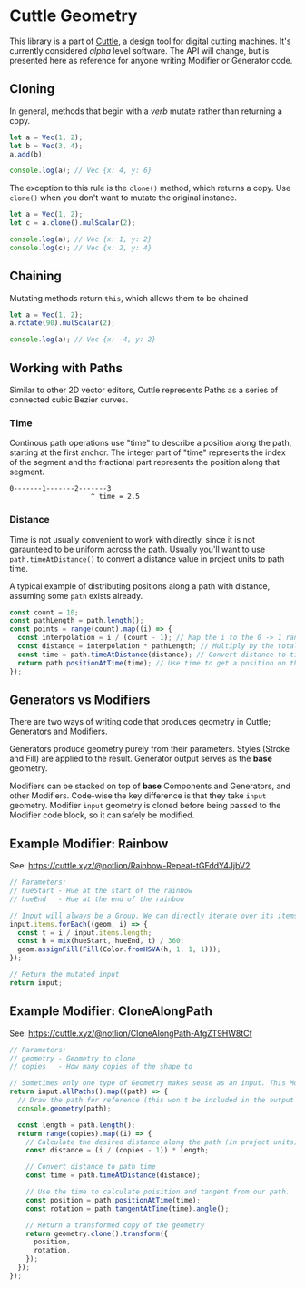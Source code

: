 # Cuttle Geometry

This library is a part of [Cuttle](https://cuttle.xyz), a design tool for digital cutting machines. It's currently considered _alpha_ level software. The API will change, but is presented here as reference for anyone writing Modifier or Generator code.

## Cloning

In general, methods that begin with a _verb_ mutate rather than returning a copy.

```js
let a = Vec(1, 2);
let b = Vec(3, 4);
a.add(b);

console.log(a); // Vec {x: 4, y: 6}
```

The exception to this rule is the `clone()` method, which returns a copy. Use `clone()` when you don't want to mutate the original instance.

```js
let a = Vec(1, 2);
let c = a.clone().mulScalar(2);

console.log(a); // Vec {x: 1, y: 2}
console.log(c); // Vec {x: 2, y: 4}
```

## Chaining

Mutating methods return `this`, which allows them to be chained

```js
let a = Vec(1, 2);
a.rotate(90).mulScalar(2);

console.log(a); // Vec {x: -4, y: 2}
```

## Working with Paths

Similar to other 2D vector editors, Cuttle represents Paths as a series of connected cubic Bezier curves.

### Time

Continous path operations use "time" to describe a position along the path, starting at the first anchor. The integer part of "time" represents the index of the segment and the fractional part represents the position along that segment.

```
0-------1-------2-------3
                    ^ time = 2.5
```

### Distance

Time is not usually convenient to work with directly, since it is not garaunteed to be uniform across the path. Usually you'll want to use `path.timeAtDistance()` to convert a distance value in project units to path time.

A typical example of distributing positions along a path with distance, assuming some `path` exists already.

```js
const count = 10;
const pathLength = path.length();
const points = range(count).map((i) => {
  const interpolation = i / (count - 1); // Map the i to the 0 -> 1 range
  const distance = interpolation * pathLength; // Multiply by the total length of the path
  const time = path.timeAtDistance(distance); // Convert distance to time
  return path.positionAtTime(time); // Use time to get a position on the path
});
```

## Generators vs Modifiers

There are two ways of writing code that produces geometry in Cuttle; Generators and Modifiers.

Generators produce geometry purely from their parameters. Styles (Stroke and Fill) are applied to the result. Generator output serves as the **base** geometry.

Modifiers can be stacked on top of **base** Components and Generators, and other Modifiers. Code-wise the key difference is that they take `input` geometry. Modifier `input` geometry is cloned before being passed to the Modifier code block, so it can safely be modified.

## Example Modifier: Rainbow

See: https://cuttle.xyz/@notlion/Rainbow-Repeat-tGFddY4JjbV2

```js
// Parameters:
// hueStart - Hue at the start of the rainbow
// hueEnd   - Hue at the end of the rainbow

// Input will always be a Group. We can directly iterate over its items and assign a Fill to each one.
input.items.forEach((geom, i) => {
  const t = i / input.items.length;
  const h = mix(hueStart, hueEnd, t) / 360;
  geom.assignFill(Fill(Color.fromHSVA(h, 1, 1, 1)));
});

// Return the mutated input
return input;
```

## Example Modifier: CloneAlongPath

See: https://cuttle.xyz/@notlion/CloneAlongPath-AfgZT9HW8tCf

```js
// Parameters:
// geometry - Geometry to clone
// copies   - How many copies of the shape to

// Sometimes only one type of Geometry makes sense as an input. This Modifier only works on paths. We can use input.allPaths() to recursively find every Path in the input. That means this modifier will work even if the input is a Group of Paths, a Shape or even a Group of Groups of Paths!
return input.allPaths().map((path) => {
  // Draw the path for reference (this won't be included in the output geometry)
  console.geometry(path);

  const length = path.length();
  return range(copies).map((i) => {
    // Calculate the desired distance along the path (in project units)
    const distance = (i / (copies - 1)) * length;

    // Convert distance to path time
    const time = path.timeAtDistance(distance);

    // Use the time to calculate poisition and tangent from our path.
    const position = path.positionAtTime(time);
    const rotation = path.tangentAtTime(time).angle();

    // Return a transformed copy of the geometry
    return geometry.clone().transform({
      position,
      rotation,
    });
  });
});
```
